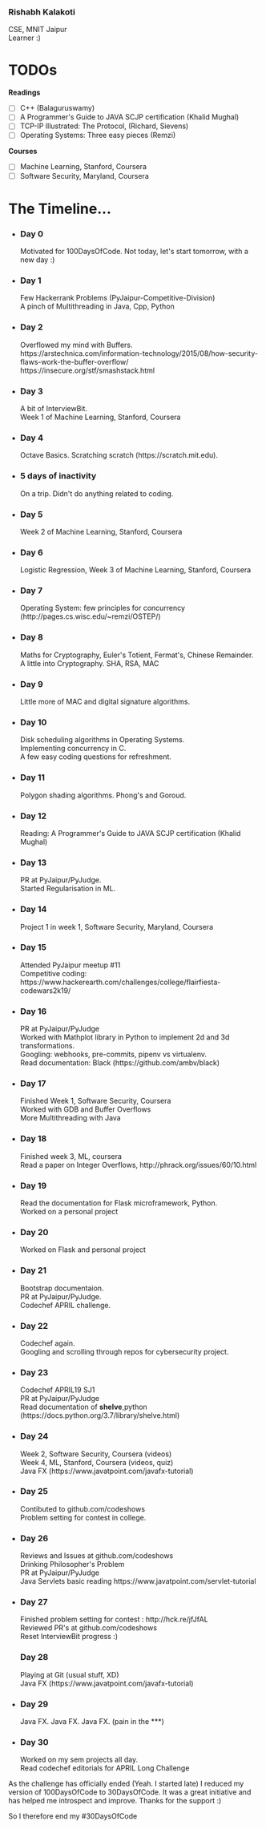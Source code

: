 <h3>Rishabh Kalakoti</h3>
<p>
CSE, MNIT Jaipur
<br>
Learner :)
</p>

# TODOs
**Readings**
- [ ] C++ (Balaguruswamy)
- [ ] A Programmer's Guide to JAVA SCJP certification (Khalid Mughal)
- [ ] TCP-IP Illustrated: The Protocol, (Richard, Sievens)
- [ ] Operating Systems: Three easy pieces (Remzi)

**Courses**
- [ ] Machine Learning, Stanford, Coursera
- [ ] Software Security, Maryland, Coursera

# The Timeline...
<ul>
<li>
<h3>Day 0</h3>
Motivated for 100DaysOfCode. Not today, let's start tomorrow, with a new day :)
</li>
<li>
<h3>Day 1</h3>
Few Hackerrank Problems (PyJaipur-Competitive-Division)<br>
A pinch of Multithreading in Java, Cpp, Python
</li>
<li>
<h3>Day 2</h3>
  Overflowed my mind with Buffers.<br>
  https://arstechnica.com/information-technology/2015/08/how-security-flaws-work-the-buffer-overflow/<br>
  https://insecure.org/stf/smashstack.html
</li>
<li>
<h3>Day 3</h3>
  A bit of InterviewBit.<br>
  Week 1 of Machine Learning, Stanford, Coursera
</li>
<li>
 <h3>Day 4</h3>
  Octave Basics. Scratching scratch (https://scratch.mit.edu).
</li>
<li>
<h3>5 days of inactivity</h3>
  On a trip. Didn't do anything related to coding.
  
</li>
  <li>
 <h3>Day 5</h3>
  Week 2 of Machine Learning, Stanford, Coursera
</li>
  <li>
 <h3>Day 6</h3>
  Logistic Regression, Week 3 of Machine Learning, Stanford, Coursera
</li>
  
  <li>
 <h3>Day 7</h3>
  Operating System: few principles for concurrency (http://pages.cs.wisc.edu/~remzi/OSTEP/)
</li>

  <li>
 <h3>Day 8</h3>
  Maths for Cryptography, Euler's Totient, Fermat's, Chinese Remainder.
  <br>
  A little into Cryptography. SHA, RSA, MAC
</li>
 <li>
 <h3>Day 9</h3>
  Little more of MAC and digital signature algorithms.
</li>

 <li>
  <h3>Day 10</h3>
  Disk scheduling algorithms in Operating Systems.<br>
  Implementing concurrency in C.<br>
  A few easy coding questions for refreshment.
</li>
<li>
  <h3>Day 11</h3>
  Polygon shading algorithms. Phong's and Goroud.
</li>
<li>
  <h3>Day 12</h3>
  Reading: A Programmer's Guide to JAVA SCJP certification (Khalid Mughal)
</li>

<li>
  <h3>Day 13</h3>
  PR at PyJaipur/PyJudge.<br>
  Started Regularisation in ML.
</li>

<li>
  <h3>Day 14</h3>
  Project 1 in week 1, Software Security, Maryland, Coursera
</li>

<li>
  <h3>Day 15</h3>
  Attended PyJaipur meetup #11<br>
  Competitive coding: https://www.hackerearth.com/challenges/college/flairfiesta-codewars2k19/
</li>

<li>
  <h3>Day 16</h3>
  PR at PyJaipur/PyJudge<br>
  Worked with Mathplot library in Python to implement 2d and 3d transformations.<br>
  Googling: webhooks, pre-commits, pipenv vs virtualenv.<br>
  Read documentation: Black (https://github.com/ambv/black)
</li>

<li>
  <h3>Day 17</h3>
  Finished Week 1, Software Security, Coursera<br>
  Worked with GDB and Buffer Overflows<br>
  More Multithreading with Java
</li>

<li>
  <h3>Day 18</h3>
  Finished week 3, ML, coursera<br>
  Read a paper on Integer Overflows, http://phrack.org/issues/60/10.html
</li>
<li>
  <h3>Day 19</h3>
    Read the documentation for Flask microframework, Python.<br>
  Worked on a personal project  
</li>

<li>
  <h3>Day 20</h3>
    Worked on Flask and personal project
</li>


<li>
  <h3>Day 21</h3>
    Bootstrap documentaion.<br>
    PR at PyJaipur/PyJudge.<br>
    Codechef APRIL challenge.
</li>

<li>
  <h3>Day 22</h3>
    Codechef again.<br>
    Googling and scrolling through repos for cybersecurity project.
</li>

<li>
  <h3>Day 23</h3>
    Codechef APRIL19 SJ1<br>
    PR at PyJaipur/PyJudge<br>
    Read documentation of <b>shelve</b>,python (https://docs.python.org/3.7/library/shelve.html)
</li>

<li>
  <h3>Day 24</h3>
    Week 2, Software Security, Coursera (videos) <br>
    Week 4, ML, Stanford, Coursera (videos, quiz) <br>
    Java FX (https://www.javatpoint.com/javafx-tutorial)
</li>

<li>
  <h3>Day 25</h3>
    Contibuted to github.com/codeshows <br>
    Problem setting for contest in college.
</li>

<li>
  <h3>Day 26</h3>
    Reviews and Issues at github.com/codeshows <br>
    Drinking Philosopher's Problem <br>
    PR at PyJaipur/PyJudge<br>
    Java Servlets basic reading https://www.javatpoint.com/servlet-tutorial
</li>
<li>
  <h3>Day 27</h3>
  Finished problem setting for contest : http://hck.re/jfJfAL<br>
  Reviewed PR's at github.com/codeshows<br>
  Reset InterviewBit progress :)
 </li>
  <h3>Day 28</h3>
    Playing at Git (usual stuff, XD)<br>
    Java FX (https://www.javatpoint.com/javafx-tutorial)
</li>

<li>
  <h3>Day 29</h3>
    Java FX. Java FX. Java FX. (pain in the ***)
</li>

<li>
  <h3>Day 30</h3>
    Worked on my sem projects all day.<br>
  Read codechef editorials for APRIL Long Challenge
</li>
</ul>

As the challenge has officially ended (Yeah. I started late) I reduced my version of 100DaysOfCode to 30DaysOfCode.
It was a great initiative and has helped me introspect and improve. Thanks for the support :)

So I therefore end my #30DaysOfCode
